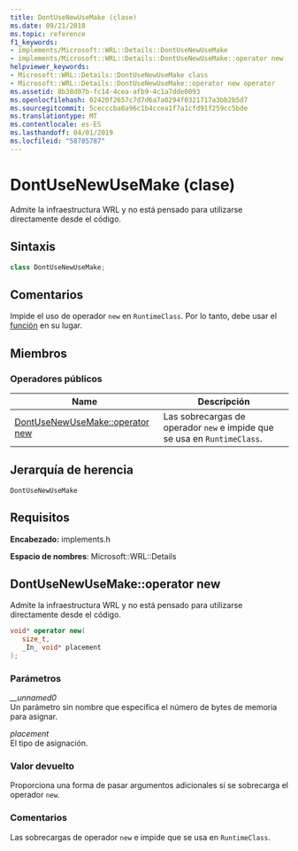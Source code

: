 ```yaml
---
title: DontUseNewUseMake (clase)
ms.date: 09/21/2018
ms.topic: reference
f1_keywords:
- implements/Microsoft::WRL::Details::DontUseNewUseMake
- implements/Microsoft::WRL::Details::DontUseNewUseMake::operator new
helpviewer_keywords:
- Microsoft::WRL::Details::DontUseNewUseMake class
- Microsoft::WRL::Details::DontUseNewUseMake::operator new operator
ms.assetid: 8b38d07b-fc14-4cea-afb9-4c1a7dde0093
ms.openlocfilehash: 02420f2657c7d7d6a7a0294f0321717a3bb2b5d7
ms.sourcegitcommit: 5cecccba0a96c1b4ccea1f7a1cfd91f259cc5bde
ms.translationtype: MT
ms.contentlocale: es-ES
ms.lasthandoff: 04/01/2019
ms.locfileid: "58785787"
---
```

# <a name="dontusenewusemake-class"></a>DontUseNewUseMake (clase)

Admite la infraestructura WRL y no está pensado para utilizarse directamente desde el código.

## <a name="syntax"></a>Sintaxis

```cpp
class DontUseNewUseMake;
```

## <a name="remarks"></a>Comentarios

Impide el uso de operador `new` en `RuntimeClass`. Por lo tanto, debe usar el [función](make-function.md) en su lugar.

## <a name="members"></a>Miembros

### <a name="public-operators"></a>Operadores públicos

Name                                             | Descripción
------------------------------------------------ | ---------------------------------------------------------------------------
[DontUseNewUseMake::operator new](#operator-new) | Las sobrecargas de operador `new` e impide que se usa en `RuntimeClass`.

## <a name="inheritance-hierarchy"></a>Jerarquía de herencia

`DontUseNewUseMake`

## <a name="requirements"></a>Requisitos

**Encabezado:** implements.h

**Espacio de nombres**: Microsoft::WRL::Details

## <a name="operator-new"></a>DontUseNewUseMake::operator new

Admite la infraestructura WRL y no está pensado para utilizarse directamente desde el código.

```cpp
void* operator new(
   size_t,
   _In_ void* placement
);
```

### <a name="parameters"></a>Parámetros

*__unnamed0*<br/>
Un parámetro sin nombre que especifica el número de bytes de memoria para asignar.

*placement*<br/>
El tipo de asignación.

### <a name="return-value"></a>Valor devuelto

Proporciona una forma de pasar argumentos adicionales si se sobrecarga el operador `new`.

### <a name="remarks"></a>Comentarios

Las sobrecargas de operador `new` e impide que se usa en `RuntimeClass`.
